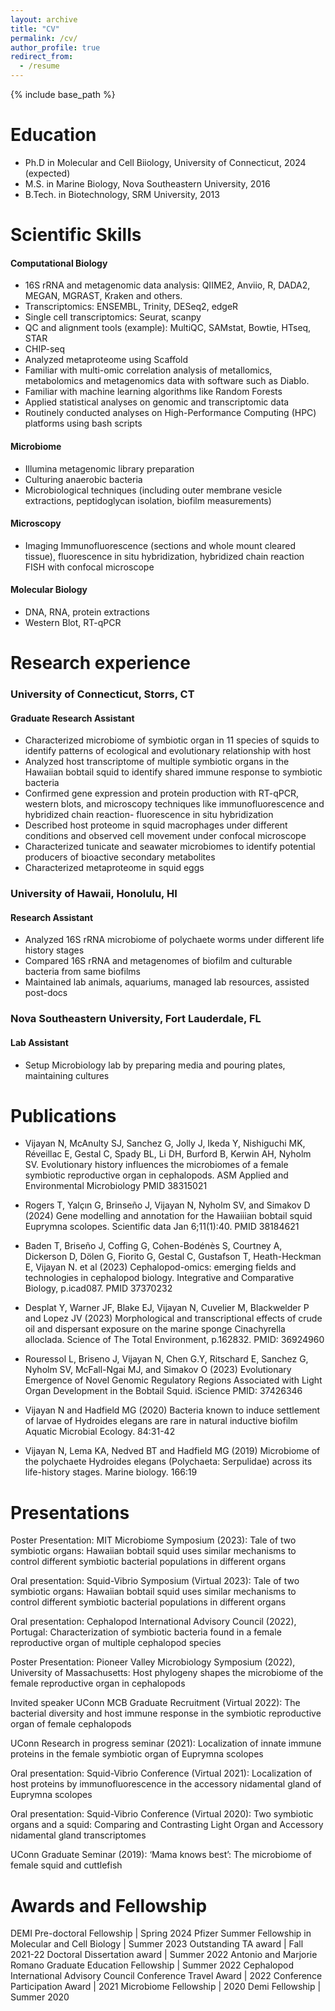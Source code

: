 ```yaml
---
layout: archive
title: "CV"
permalink: /cv/
author_profile: true
redirect_from:
  - /resume
---
```


{% include base_path %}

Education
======
* Ph.D in Molecular and Cell Biiology, University of Connecticut, 2024 (expected)
* M.S. in Marine Biology, Nova Southeastern University, 2016
* B.Tech. in Biotechnology, SRM University, 2013

Scientific Skills
======
#### Computational Biology ####
* 16S rRNA and metagenomic data analysis: QIIME2, Anviio, R, DADA2, MEGAN, MGRAST, Kraken and others.
* Transcriptomics: ENSEMBL, Trinity, DESeq2, edgeR
* Single cell transcriptomics: Seurat, scanpy 
* QC and alignment tools (example): MultiQC, SAMstat, Bowtie, HTseq, STAR
* CHIP-seq
* Analyzed metaproteome using Scaffold 
* Familiar with multi-omic correlation analysis of metallomics, metabolomics and metagenomics data with software such as Diablo. 
* Familiar with machine learning algorithms like Random Forests 
* Applied statistical analyses on genomic and transcriptomic data
* Routinely conducted analyses on High-Performance Computing (HPC) platforms using bash scripts

#### Microbiome ####
* Illumina metagenomic library preparation
* Culturing anaerobic bacteria
* Microbiological techniques (including outer membrane vesicle extractions, peptidoglycan isolation, biofilm measurements)

#### Microscopy ####
* Imaging Immunofluorescence (sections and whole mount cleared tissue), fluorescence in situ hybridization, hybridized chain reaction FISH with confocal microscope

#### Molecular Biology ####
* DNA, RNA, protein extractions
* Western Blot, RT-qPCR

Research experience	
======
### University of Connecticut, Storrs, CT ###
#### Graduate Research Assistant ####	
* Characterized microbiome of symbiotic organ in 11 species of squids to identify patterns of ecological and evolutionary relationship with host
* Analyzed host transcriptome of multiple symbiotic organs in the Hawaiian bobtail squid to identify shared immune response to symbiotic bacteria
* Confirmed gene expression and protein production with RT-qPCR, western blots, and microscopy techniques like immunofluorescence and hybridized chain reaction- fluorescence in situ hybridization
* Described host proteome in squid macrophages under different conditions and observed cell movement under confocal microscope
* Characterized tunicate and seawater microbiomes to identify potential producers of bioactive secondary metabolites
* Characterized metaproteome in squid eggs
	
### University of Hawaii, Honolulu, HI ###
#### Research Assistant	####      
* Analyzed 16S rRNA microbiome of polychaete worms under different life history stages
* Compared 16S rRNA and metagenomes of biofilm and culturable bacteria from same biofilms
* Maintained lab animals, aquariums, managed lab resources, assisted post-docs

### Nova Southeastern University, Fort Lauderdale, FL ###
#### Lab Assistant	  ####
* Setup Microbiology lab by preparing media and pouring plates, maintaining cultures


Publications
======
* Vijayan N, McAnulty SJ, Sanchez G, Jolly J, Ikeda Y, Nishiguchi MK, Réveillac E, Gestal C, Spady BL, Li DH, Burford B, Kerwin AH, Nyholm SV. Evolutionary history influences the microbiomes of a female symbiotic reproductive organ in cephalopods. ASM Applied and Environmental Microbiology PMID 38315021
  
* Rogers T, Yalçın G, Brinseño J, Vijayan N, Nyholm SV, and Simakov D (2024) Gene modelling and annotation for the Hawaiiian bobtail squid Euprymna scolopes. Scientific data Jan 6;11(1):40. PMID 38184621
  
* Baden T, Briseño J, Coffing G, Cohen-Bodénès S, Courtney A, Dickerson D, Dölen G, Fiorito G, Gestal C, Gustafson T, Heath-Heckman E, Vijayan N. et al (2023) Cephalopod-omics: emerging fields and technologies in cephalopod biology. Integrative and Comparative Biology, p.icad087. PMID 37370232

* Desplat Y, Warner JF, Blake EJ, Vijayan N, Cuvelier M, Blackwelder P and Lopez JV (2023) Morphological and transcriptional effects of crude oil and dispersant exposure on the marine sponge Cinachyrella alloclada. Science of The Total Environment, p.162832. PMID: 36924960
  
* Rouressol L, Briseno J, Vijayan N, Chen G.Y, Ritschard E, Sanchez G, Nyholm SV, McFall-Ngai MJ, and Simakov O (2023) Evolutionary Emergence of Novel Genomic Regulatory Regions Associated with Light Organ Development in the Bobtail Squid. iScience PMID: 37426346
  
* Vijayan N and Hadfield MG (2020) Bacteria known to induce settlement of larvae of Hydroides elegans are rare in natural inductive biofilm Aquatic Microbial Ecology. 84:31-42

* Vijayan N, Lema KA, Nedved BT and Hadfield MG (2019) Microbiome of the polychaete Hydroides elegans (Polychaeta: Serpulidae) across its life-history stages. Marine biology. 166:19
  
Presentations
======
Poster Presentation: MIT Microbiome Symposium (2023): Tale of two symbiotic organs: Hawaiian bobtail squid uses similar mechanisms to control different symbiotic bacterial populations in different organs

Oral presentation: Squid-Vibrio Symposium (Virtual 2023): Tale of two symbiotic organs: Hawaiian bobtail squid uses similar mechanisms to control different symbiotic bacterial populations in different organs

Oral presentation: Cephalopod International Advisory Council (2022), Portugal: Characterization of symbiotic bacteria found in a female reproductive organ of multiple cephalopod species

Poster Presentation: Pioneer Valley Microbiology Symposium (2022), University of Massachusetts: Host phylogeny shapes the microbiome of the female reproductive organ in cephalopods

Invited speaker UConn MCB Graduate Recruitment (Virtual 2022): The bacterial diversity and host immune response in the symbiotic reproductive organ of female cephalopods

UConn Research in progress seminar (2021): Localization of innate immune proteins in the female symbiotic organ of Euprymna scolopes

Oral presentation: Squid-Vibrio Conference (Virtual 2021): Localization of host proteins by immunofluorescence in the accessory nidamental gland of Euprymna scolopes

Oral presentation: Squid-Vibrio Conference (Virtual 2020): Two symbiotic organs and a squid: Comparing and Contrasting Light Organ and Accessory nidamental gland transcriptomes

UConn Graduate Seminar (2019): ‘Mama knows best’: The microbiome of female squid and cuttlefish
  
Awards and Fellowship
======
DEMI Pre-doctoral Fellowship |	                                    Spring 2024
Pfizer Summer Fellowship in Molecular and Cell Biology 	|          Summer 2023
Outstanding TA award 	                   |                         Fall 2021-22 
Doctoral Dissertation award 	                |                    Summer 2022 
Antonio and Marjorie Romano Graduate Education Fellowship 	|      Summer 2022
Cephalopod International Advisory Council Conference Travel Award |	     2022 
Conference Participation Award 	                              |           2021 
Microbiome Fellowship 	                                       |          2020 
Demi Fellowship 	                                        |         Summer 2020 


  

